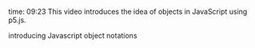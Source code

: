 time: 09:23
This video introduces the idea of objects in JavaScript using p5.js.

introducing Javascript object notations

